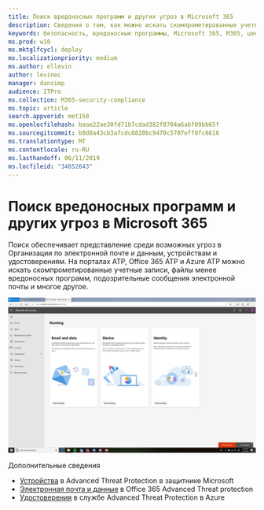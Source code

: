 ```yaml
---
title: Поиск вредоносных программ и других угроз в Microsoft 365
description: Сведения о том, как можно искать скомпрометированные учетные записи, менее опасные вредоносные программы, подозрительные сообщения электронной почты и многое другое.
keywords: безопасность, вредоносные программы, Microsoft 365, M365, центр безопасности, поиск, поиск, пакет ATP для защитника, Office 365 ATP, Azure ATP
ms.prod: w10
ms.mktglfcycl: deploy
ms.localizationpriority: medium
ms.author: ellevin
author: levinec
manager: dansimp
audience: ITPro
ms.collection: M365-security-compliance
ms.topic: article
search.appverid: met150
ms.openlocfilehash: baae22ae30fd71b7cdad382f8704a6a6f09bb65f
ms.sourcegitcommit: b9d8a43cb3afcdc8820bc9470c5707eff8fc6616
ms.translationtype: MT
ms.contentlocale: ru-RU
ms.lasthandoff: 06/11/2019
ms.locfileid: "34852643"
---
```

# <a name="hunt-for-malware-and-other-threats-in-microsoft-365"></a>Поиск вредоносных программ и других угроз в Microsoft 365

Поиск обеспечивает представление среди возможных угроз в Организации по электронной почте и данным, устройствам и удостоверениям. На порталах ATP, Office 365 ATP и Azure ATP можно искать скомпрометированные учетные записи, файлы менее вредоносных программ, подозрительные сообщения электронной почты и многое другое.

![Страница "Поиск"](./media/security-docs/hunt.png)

Дополнительные сведения

* [Устройства](https://docs.microsoft.com/windows/security/threat-protection/microsoft-defender-atp/advanced-hunting) в Advanced Threat Protection в защитнике Microsoft
* [Электронная почта и данные](https://docs.microsoft.com/en-us/office365/securitycompliance/office-365-atp) в Office 365 Advanced Threat protection
* [Удостоверения](https://docs.microsoft.com/en-us/azure-advanced-threat-protection/investigate-a-user) в службе Advanced Threat Protection в Azure
